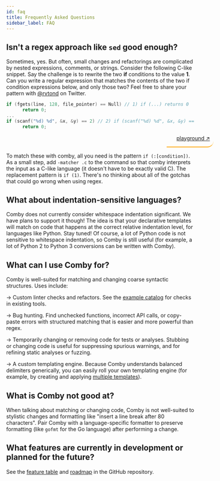 ```yaml
---
id: faq
title: Frequently Asked Questions
sidebar_label: FAQ
---
```


<style>
blockquote {
    // background-color:#00000000;
    border-left: 2px solid #ffa504;
    border-bottom: 2px solid #ffa504;
    border-left: 0px;
//    border-radius: 20px 0px 0px 20px;
    border-radius: 0px 20px 20px 0px;
    text-align: right;
    padding: 0px 10px 0px 0px;
    align: right;
    width: 115px;
    margin-left: 85%;
}
</style>

## Isn't a regex approach like `sed` good enough?

Sometimes, yes. But often, small changes and refactorings are complicated by
nested expressions, comments, or strings. Consider the following C-like snippet.
Say the challenge is to rewrite the two **if** conditions to the value **1**.
Can you write a regular expression that matches the contents of the two if
condition expressions below, and only those two? Feel free to share your pattern
with [@rvtond](https://twitter.com/rvtond) on Twitter.

```c
if (fgets(line, 128, file_pointer) == Null) // 1) if (...) returns 0
      return 0;
...
if (scanf("%d) %d", &x, &y) == 2) // 2) if (scanf("%d) %d", &x, &y) == 2) returns 0
      return 0;
```
> [playground ↗](https://bit.ly/30935ou)

To match these with comby, all you need is the pattern `if (:[condition])`. As a
small step, add `-matcher .c` to the command so that comby interprets the input
as a C-like language (it doesn't have to be exactly valid C). The replacement
pattern is `if (1)`. There's no thinking about all of the gotchas that could go
wrong when using regex.

## What about indentation-sensitive languages?

Comby does not currently consider whitespace indentation significant. We have
plans to support it though! The idea is that your declarative templates will
match on code that happens at the correct relative indentation level, for
languages like Python. Stay tuned! Of course, a lot of Python code is not
sensitive to whitespace indentation, so Comby is still useful (for example, a
lot of Python 2 to Python 3 conversions can be written with Comby).

## What can I use Comby for?

Comby is well-suited for matching and changing coarse syntactic structures. Uses
include:

→ Custom linter checks and refactors. See the [example
catalog](https://catalog.comby.dev/) for checks in existing tools.

→ Bug hunting. Find unchecked functions, incorrect API calls, or copy-paste
errors with structured matching that is easier and more powerful than regex.

→ Temporarily changing or removing code for tests or analyses. Stubbing or
changing code is useful for suppressing spurious warnings, and for refining
static analyses or fuzzing.

→ A custom templating engine. Because Comby understands balanced delimiters
generically, you can easily roll your own templating engine (for example, by
creating and applying [multiple templates](cheat-sheet#run-multiple-search-and-replace-templates)).

## What is Comby not good at?

When talking about matching or changing code, Comby is not well-suited to
stylistic changes and formatting like "insert a line break after 80 characters".
Pair Comby with a language-specific formatter to preserve formatting (like `gofmt`
for the Go language) after performing a change.

## What features are currently in development or planned for the future?

See the [feature
table](https://github.com/comby-tools/comby/blob/master/docs/FEATURE_TABLE.md)
and [roadmap](https://github.com/comby-tools/comby/blob/master/docs/ROADMAP.md)
in the GitHub repository.

